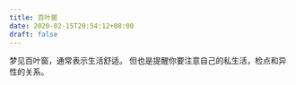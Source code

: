 ```yaml
---
title: 百叶窗
date: 2020-02-15T20:54:12+08:00
draft: false
---
```


梦见百叶窗，通常表示生活舒适。
但也是提醒你要注意自己的私生活，检点和异性的关系。
